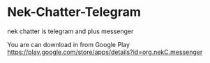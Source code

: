 # Nek-Chatter-Telegram
nek chatter is telegram and plus messenger

You are can download in from Google Play 
https://play.google.com/store/apps/details?id=org.nekC.messenger
